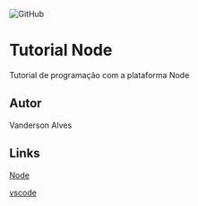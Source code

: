 ![GitHub](https://img.shields.io/github/license/Vansk1/node)
# Tutorial Node
Tutorial de programação com a plataforma Node
## Autor
Vanderson Alves
## Links
[Node](https://nodejs.org/en/)

[vscode](https://code.visualstudio.com/)

